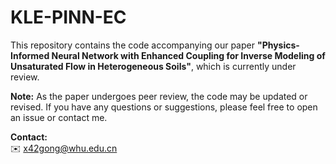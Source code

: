 # KLE-PINN-EC

This repository contains the code accompanying our paper **"Physics-Informed Neural Network with Enhanced Coupling for Inverse Modeling of Unsaturated Flow in Heterogeneous Soils"**, which is currently under review.

**Note:** As the paper undergoes peer review, the code may be updated or revised. If you have any questions or suggestions, please feel free to open an issue or contact me.

**Contact:**  
✉️ x42gong@whu.edu.cn

